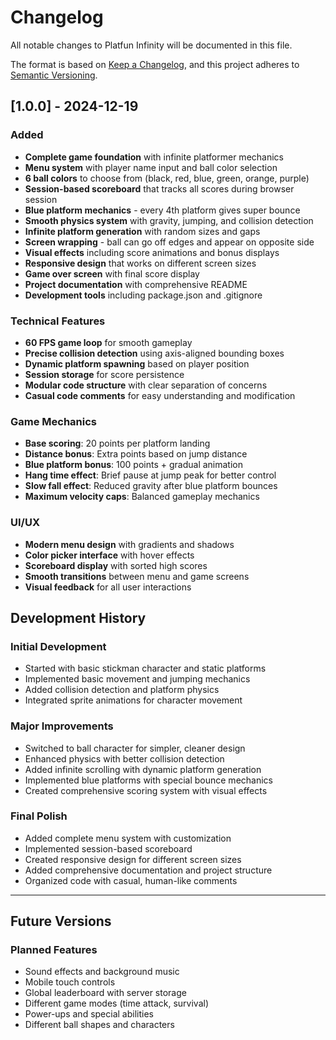 # Changelog

All notable changes to Platfun Infinity will be documented in this file.

The format is based on [Keep a Changelog](https://keepachangelog.com/en/1.0.0/),
and this project adheres to [Semantic Versioning](https://semver.org/spec/v2.0.0.html).

## [1.0.0] - 2024-12-19

### Added
- **Complete game foundation** with infinite platformer mechanics
- **Menu system** with player name input and ball color selection
- **6 ball colors** to choose from (black, red, blue, green, orange, purple)
- **Session-based scoreboard** that tracks all scores during browser session
- **Blue platform mechanics** - every 4th platform gives super bounce
- **Smooth physics system** with gravity, jumping, and collision detection
- **Infinite platform generation** with random sizes and gaps
- **Screen wrapping** - ball can go off edges and appear on opposite side
- **Visual effects** including score animations and bonus displays
- **Responsive design** that works on different screen sizes
- **Game over screen** with final score display
- **Project documentation** with comprehensive README
- **Development tools** including package.json and .gitignore

### Technical Features
- **60 FPS game loop** for smooth gameplay
- **Precise collision detection** using axis-aligned bounding boxes
- **Dynamic platform spawning** based on player position
- **Session storage** for score persistence
- **Modular code structure** with clear separation of concerns
- **Casual code comments** for easy understanding and modification

### Game Mechanics
- **Base scoring**: 20 points per platform landing
- **Distance bonus**: Extra points based on jump distance
- **Blue platform bonus**: 100 points + gradual animation
- **Hang time effect**: Brief pause at jump peak for better control
- **Slow fall effect**: Reduced gravity after blue platform bounces
- **Maximum velocity caps**: Balanced gameplay mechanics

### UI/UX
- **Modern menu design** with gradients and shadows
- **Color picker interface** with hover effects
- **Scoreboard display** with sorted high scores
- **Smooth transitions** between menu and game screens
- **Visual feedback** for all user interactions

## Development History

### Initial Development
- Started with basic stickman character and static platforms
- Implemented basic movement and jumping mechanics
- Added collision detection and platform physics
- Integrated sprite animations for character movement

### Major Improvements
- Switched to ball character for simpler, cleaner design
- Enhanced physics with better collision detection
- Added infinite scrolling with dynamic platform generation
- Implemented blue platforms with special bounce mechanics
- Created comprehensive scoring system with visual effects

### Final Polish
- Added complete menu system with customization
- Implemented session-based scoreboard
- Created responsive design for different screen sizes
- Added comprehensive documentation and project structure
- Organized code with casual, human-like comments

---

## Future Versions

### Planned Features
- Sound effects and background music
- Mobile touch controls
- Global leaderboard with server storage
- Different game modes (time attack, survival)
- Power-ups and special abilities
- Different ball shapes and characters 